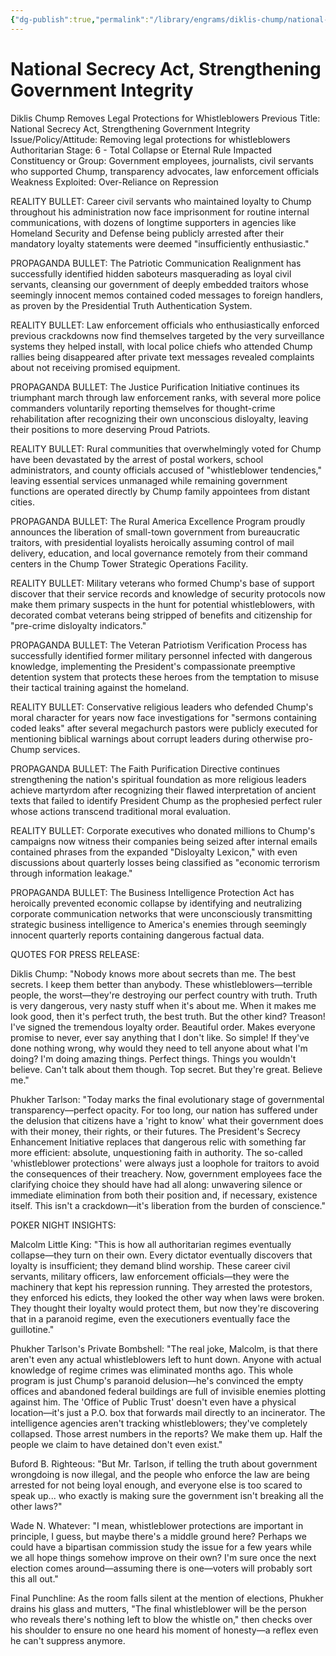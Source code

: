 ```yaml
---
{"dg-publish":true,"permalink":"/library/engrams/diklis-chump/national-secrecy-act-strengthening-government-integrity/","tags":["DC/Bullying","DC/AS6"]}
---
```


# National Secrecy Act, Strengthening Government Integrity
Diklis Chump Removes Legal Protections for Whistleblowers
Previous Title: National Secrecy Act, Strengthening Government Integrity Issue/Policy/Attitude: Removing legal protections for whistleblowers Authoritarian Stage: 6 - Total Collapse or Eternal Rule Impacted Constituency or Group: Government employees, journalists, civil servants who supported Chump, transparency advocates, law enforcement officials Weakness Exploited: Over-Reliance on Repression

REALITY BULLET: Career civil servants who maintained loyalty to Chump throughout his administration now face imprisonment for routine internal communications, with dozens of longtime supporters in agencies like Homeland Security and Defense being publicly arrested after their mandatory loyalty statements were deemed "insufficiently enthusiastic."

PROPAGANDA BULLET: The Patriotic Communication Realignment has successfully identified hidden saboteurs masquerading as loyal civil servants, cleansing our government of deeply embedded traitors whose seemingly innocent memos contained coded messages to foreign handlers, as proven by the Presidential Truth Authentication System.

REALITY BULLET: Law enforcement officials who enthusiastically enforced previous crackdowns now find themselves targeted by the very surveillance systems they helped install, with local police chiefs who attended Chump rallies being disappeared after private text messages revealed complaints about not receiving promised equipment.

PROPAGANDA BULLET: The Justice Purification Initiative continues its triumphant march through law enforcement ranks, with several more police commanders voluntarily reporting themselves for thought-crime rehabilitation after recognizing their own unconscious disloyalty, leaving their positions to more deserving Proud Patriots.

REALITY BULLET: Rural communities that overwhelmingly voted for Chump have been devastated by the arrest of postal workers, school administrators, and county officials accused of "whistleblower tendencies," leaving essential services unmanaged while remaining government functions are operated directly by Chump family appointees from distant cities.

PROPAGANDA BULLET: The Rural America Excellence Program proudly announces the liberation of small-town government from bureaucratic traitors, with presidential loyalists heroically assuming control of mail delivery, education, and local governance remotely from their command centers in the Chump Tower Strategic Operations Facility.

REALITY BULLET: Military veterans who formed Chump's base of support discover that their service records and knowledge of security protocols now make them primary suspects in the hunt for potential whistleblowers, with decorated combat veterans being stripped of benefits and citizenship for "pre-crime disloyalty indicators."

PROPAGANDA BULLET: The Veteran Patriotism Verification Process has successfully identified former military personnel infected with dangerous knowledge, implementing the President's compassionate preemptive detention system that protects these heroes from the temptation to misuse their tactical training against the homeland.

REALITY BULLET: Conservative religious leaders who defended Chump's moral character for years now face investigations for "sermons containing coded leaks" after several megachurch pastors were publicly executed for mentioning biblical warnings about corrupt leaders during otherwise pro-Chump services.

PROPAGANDA BULLET: The Faith Purification Directive continues strengthening the nation's spiritual foundation as more religious leaders achieve martyrdom after recognizing their flawed interpretation of ancient texts that failed to identify President Chump as the prophesied perfect ruler whose actions transcend traditional moral evaluation.

REALITY BULLET: Corporate executives who donated millions to Chump's campaigns now witness their companies being seized after internal emails contained phrases from the expanded "Disloyalty Lexicon," with even discussions about quarterly losses being classified as "economic terrorism through information leakage."

PROPAGANDA BULLET: The Business Intelligence Protection Act has heroically prevented economic collapse by identifying and neutralizing corporate communication networks that were unconsciously transmitting strategic business intelligence to America's enemies through seemingly innocent quarterly reports containing dangerous factual data.

QUOTES FOR PRESS RELEASE:

Diklis Chump: "Nobody knows more about secrets than me. The best secrets. I keep them better than anybody. These whistleblowers—terrible people, the worst—they're destroying our perfect country with truth. Truth is very dangerous, very nasty stuff when it's about me. When it makes me look good, then it's perfect truth, the best truth. But the other kind? Treason! I've signed the tremendous loyalty order. Beautiful order. Makes everyone promise to never, ever say anything that I don't like. So simple! If they've done nothing wrong, why would they need to tell anyone about what I'm doing? I'm doing amazing things. Perfect things. Things you wouldn't believe. Can't talk about them though. Top secret. But they're great. Believe me."

Phukher Tarlson: "Today marks the final evolutionary stage of governmental transparency—perfect opacity. For too long, our nation has suffered under the delusion that citizens have a 'right to know' what their government does with their money, their rights, or their futures. The President's Secrecy Enhancement Initiative replaces that dangerous relic with something far more efficient: absolute, unquestioning faith in authority. The so-called 'whistleblower protections' were always just a loophole for traitors to avoid the consequences of their treachery. Now, government employees face the clarifying choice they should have had all along: unwavering silence or immediate elimination from both their position and, if necessary, existence itself. This isn't a crackdown—it's liberation from the burden of conscience."

POKER NIGHT INSIGHTS:

Malcolm Little King: "This is how all authoritarian regimes eventually collapse—they turn on their own. Every dictator eventually discovers that loyalty is insufficient; they demand blind worship. These career civil servants, military officers, law enforcement officials—they were the machinery that kept his repression running. They arrested the protestors, they enforced his edicts, they looked the other way when laws were broken. They thought their loyalty would protect them, but now they're discovering that in a paranoid regime, even the executioners eventually face the guillotine."

Phukher Tarlson's Private Bombshell: "The real joke, Malcolm, is that there aren't even any actual whistleblowers left to hunt down. Anyone with actual knowledge of regime crimes was eliminated months ago. This whole program is just Chump's paranoid delusion—he's convinced the empty offices and abandoned federal buildings are full of invisible enemies plotting against him. The 'Office of Public Trust' doesn't even have a physical location—it's just a P.O. box that forwards mail directly to an incinerator. The intelligence agencies aren't tracking whistleblowers; they've completely collapsed. Those arrest numbers in the reports? We make them up. Half the people we claim to have detained don't even exist."

Buford B. Righteous: "But Mr. Tarlson, if telling the truth about government wrongdoing is now illegal, and the people who enforce the law are being arrested for not being loyal enough, and everyone else is too scared to speak up... who exactly is making sure the government isn't breaking all the other laws?"

Wade N. Whatever: "I mean, whistleblower protections are important in principle, I guess, but maybe there's a middle ground here? Perhaps we could have a bipartisan commission study the issue for a few years while we all hope things somehow improve on their own? I'm sure once the next election comes around—assuming there is one—voters will probably sort this all out."

Final Punchline: As the room falls silent at the mention of elections, Phukher drains his glass and mutters, "The final whistleblower will be the person who reveals there's nothing left to blow the whistle on," then checks over his shoulder to ensure no one heard his moment of honesty—a reflex even he can't suppress anymore.
